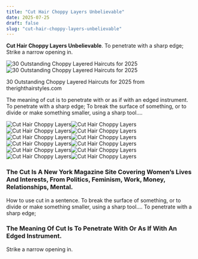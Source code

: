 ```yaml
---
title: "Cut Hair Choppy Layers Unbelievable"
date: 2025-07-25
draft: false
slug: "cut-hair-choppy-layers-unbelievable" 
---
```


**Cut Hair Choppy Layers Unbelievable**. To penetrate with a sharp edge; Strike a narrow opening in.

![30 Outstanding Choppy Layered Haircuts for 2025](https://i0.wp.com/therighthairstyles.com/wp-content/uploads/2023/08/10-choppy-bob-with-layers-and-blonde-balayage.jpg?resize=944%2C1031&ssl=1)![30 Outstanding Choppy Layered Haircuts for 2025](https://i0.wp.com/therighthairstyles.com/wp-content/uploads/2023/08/10-choppy-bob-with-layers-and-blonde-balayage.jpg?resize=944%2C1031&ssl=1)

30 Outstanding Choppy Layered Haircuts for 2025 from therighthairstyles.com

The meaning of cut is to penetrate with or as if with an edged instrument. To penetrate with a sharp edge; To break the surface of something, or to divide or make something smaller, using a sharp tool….

![Cut Hair Choppy Layers ](https://i0.wp.com/therighthairstyles.com/wp-content/uploads/2023/08/10-choppy-bob-with-layers-and-blonde-balayage.jpg?resize=944%2C1031&ssl=1 " 30 Outstanding Choppy Layered Haircuts for 2025")![Cut Hair Choppy Layers ](https://content.latest-hairstyles.com/wp-content/uploads/layered-shag-for-thick-hair.jpg " The Ultimate Guide to Choppy Layers on Short Hair Achieving Edgy and")![Cut Hair Choppy Layers ](https://content.latest-hairstyles.com/wp-content/uploads/choppy-and-texturized-long-layers.jpg " 33 Flattering Haircuts with Choppy Layers")![Cut Hair Choppy Layers ](https://i.pinimg.com/originals/72/92/8e/72928e6add7ab433ead008bf2bb42993.jpg " 20 Inspirational Long Choppy Bob Hairstyles Choppy bob hairstyles")![Cut Hair Choppy Layers ](https://i.pinimg.com/736x/a1/bd/be/a1bdbe366d10362245af8eac7b6f3cc7.jpg " The Ultimate Guide To Stunning Choppy Layers On Short Hair A Style")![Cut Hair Choppy Layers ](https://flawlesshair.com/wp-content/uploads/2024/02/messy-choppy-layers-728x728.jpg " Choppy Haircuts That Boost Volume And Enhance Texture")![Cut Hair Choppy Layers ](https://bangzhairdesigns.com/wp-content/uploads/2025/02/Choppy-Layered-Cut-683x1024.jpg " 20 Trendy Above Shoulder Haircuts You Need to See! Bangz Hair Design")![Cut Hair Choppy Layers ](https://content.latest-hairstyles.com/wp-content/uploads/trendy-and-fun-layered-choppy.jpg " 36 Flattering Haircuts with Choppy Layers")![Cut Hair Choppy Layers ](https://content.latest-hairstyles.com/wp-content/uploads/choppy-layered-haircut-on-shoulder-length-hair.jpg " 20 FaceFraming Layered & Choppy Haircuts for ShoulderLength Hair")![Cut Hair Choppy Layers ](https://i.pinimg.com/originals/11/17/ae/1117ae46f05785de56f72712d6f443e4.jpg " Long Hairstyles With Short Choppy Layers")![Cut Hair Choppy Layers ](https://www.aftersybil.com/wp-content/uploads/2023/05/How-to-Cut-Choppy-Layers-Yourself.webp " How to Cut Choppy Layers Yourself? Guide for Beginners After SYBIL")![Cut Hair Choppy Layers ](https://hairstylecamp.com/wp-content/uploads/5-52.jpg " 40 Trendy Choppy Layered Hairstyles for 2024")

### The Cut Is A New York Magazine Site Covering Women’s Lives And Interests, From Politics, Feminism, Work, Money, Relationships, Mental.

How to use cut in a sentence. To break the surface of something, or to divide or make something smaller, using a sharp tool…. To penetrate with a sharp edge;

### The Meaning Of Cut Is To Penetrate With Or As If With An Edged Instrument.

Strike a narrow opening in.